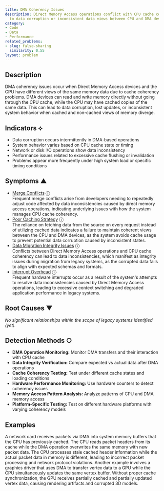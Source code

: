 ```yaml
---
title: DMA Coherency Issues
description: Direct Memory Access operations conflict with CPU cache coherency, leading
  to data corruption or inconsistent data views between CPU and DMA devices.
category:
- Code
- Data
- Performance
related_problems:
- slug: false-sharing
  similarity: 0.55
layout: problem
---
```


## Description

DMA coherency issues occur when Direct Memory Access devices and the CPU have different views of the same memory data due to cache coherency problems. DMA devices can read and write memory directly without going through the CPU cache, while the CPU may have cached copies of the same data. This can lead to data corruption, lost updates, or inconsistent system behavior when cached and non-cached views of memory diverge.

## Indicators ⟡

- Data corruption occurs intermittently in DMA-based operations
- System behavior varies based on CPU cache state or timing
- Network or disk I/O operations show data inconsistency
- Performance issues related to excessive cache flushing or invalidation
- Problems appear more frequently under high system load or specific timing conditions

## Symptoms ▲
- [Merge Conflicts](merge-conflicts.md) <span class="info-tooltip" title="Confidence: 0.434, Strength: 0.710">ⓘ</span>
<br/>  Frequent merge conflicts arise from developers needing to repeatedly adjust code affected by data inconsistencies caused by direct memory access operations, indicating underlying issues with how the system manages CPU cache coherency.
- [Poor Caching Strategy](poor-caching-strategy.md) <span class="info-tooltip" title="Confidence: 0.359, Strength: 0.712">ⓘ</span>
<br/>  The reliance on fetching data from the source on every request instead of utilizing cached data indicates a failure to maintain coherent views between the CPU and DMA devices, as the system avoids cache usage to prevent potential data corruption caused by inconsistent states.
- [Data Migration Integrity Issues](data-migration-integrity-issues.md) <span class="info-tooltip" title="Confidence: 0.332, Strength: 0.837">ⓘ</span>
<br/>  Conflicts between Direct Memory Access operations and CPU cache coherency can lead to data inconsistencies, which manifest as integrity issues during migration from legacy systems, as the corrupted data fails to align with expected schemas and formats.
- [Interrupt Overhead](interrupt-overhead.md) <span class="info-tooltip" title="Confidence: 0.300, Strength: 0.740">ⓘ</span>
<br/>  Frequent hardware interrupts occur as a result of the system's attempts to resolve data inconsistencies caused by Direct Memory Access operations, leading to excessive context switching and degraded application performance in legacy systems.

## Root Causes ▼

*No significant relationships within the scope of legacy systems identified (yet).*

## Detection Methods ○

- **DMA Operation Monitoring:** Monitor DMA transfers and their interaction with CPU cache
- **Data Integrity Verification:** Compare expected vs actual data after DMA operations
- **Cache Coherency Testing:** Test under different cache states and loading conditions
- **Hardware Performance Monitoring:** Use hardware counters to detect coherency issues
- **Memory Access Pattern Analysis:** Analyze patterns of CPU and DMA memory access
- **Platform-Specific Testing:** Test on different hardware platforms with varying coherency models

## Examples

A network card receives packets via DMA into system memory buffers that the CPU has previously cached. The CPU reads packet headers from its cache while the DMA operation overwrites the same memory with new packet data. The CPU processes stale cached header information while the actual packet data in memory is different, leading to incorrect packet processing and network protocol violations. Another example involves a graphics driver that uses DMA to transfer vertex data to a GPU while the CPU simultaneously updates the same vertex buffer. Without proper cache synchronization, the GPU receives partially cached and partially updated vertex data, causing rendering artifacts and corrupted 3D models.
